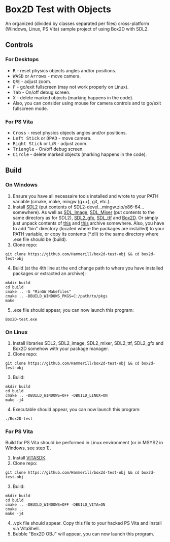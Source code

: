# Box2D Test with Objects
An organized (divided by classes separated per files) cross-platform (Windows, Linux, PS Vita) sample project of using Box2D with SDL2.

## Controls
### For Desktops
- <kbd>R</kbd> - reset physics objects angles and/or positions.
- <kbd>WASD</kbd> or <kbd>Arrows</kbd> - move camera.
- <kbd>Q</kbd>/<kbd>E</kbd> - adjust zoom.
- <kbd>F</kbd> - go/exit fullscreen (may not work properly on Linux).
- <kbd>Tab</kbd> - On/off debug screen.
- <kbd>X</kbd> - delete marked objects (marking happens in the code).
- Also, you can consider using mouse for camera controls and to go/exit fullscreen mode.

### For PS Vita
- <kbd>Cross</kbd> - reset physics objects angles and/or positions.
- <kbd>Left Stick</kbd> or <kbd>DPAD</kbd> - move camera.
- <kbd>Right Stick</kbd> or <kbd>L</kbd>/<kbd>R</kbd> - adjust zoom.
- <kbd>Triangle</kbd> - On/off debug screen.
- <kbd>Circle</kbd> - delete marked objects (marking happens in the code).

## Build 
### On Windows
1. Ensure you have all necessaire tools installed and wrote to your PATH variable (cmake, make, mingw (g++), git, etc.).
2. Install [SDL2](https://github.com/libsdl-org/SDL/releases/tag/release-2.24.0) (put contents of SDL2-devel...mingw.zip/x86-64... somewhere). As well as [SDL_Image](https://github.com/libsdl-org/SDL_image/releases/tag/release-2.6.2), [SDL_Mixer](https://github.com/libsdl-org/SDL_mixer/releases/tag/release-2.6.2) (put contents to the same directory as for SDL2), [SDL2_gfx](https://www.ferzkopp.net/wordpress/2016/01/02/sdl_gfx-sdl2_gfx/), [SDL_ttf](https://github.com/libsdl-org/SDL_ttf/releases) and [Box2D](https://github.com/erincatto/box2d). Or simply just unpack contents of [this](https://github.com/Hammerill/box2d-test-obj/releases/download/v1.0.0/packages-win64-sdl2-sdl2_image-sdl2_mixer-sdl2_gfx-box2d.zip) and [this](https://github.com/Hammerill/box2d-test-obj/releases/download/v1.0.0/packages-win64-sdl2_ttf.zip) archive somewhere. Also, you have to add "bin" directory (located where the packages are installed) to your PATH variable, or copy its contents (*.dll) to the same directory where .exe file should be (build).
3. Clone repo:
  ```
  git clone https://github.com/Hammerill/box2d-test-obj && cd box2d-test-obj
  ```
4. Build (at the 4th line at the end change path to where you have installed packages or extracted an archive):
  ```
  mkdir build
  cd build
  cmake .. -G "MinGW Makefiles"
  cmake .. -DBUILD_WINDOWS_PKGS=C:/path/to/pkgs
  make
  ```
5. .exe file should appear, you can now launch this program:
  ```
  Box2D-test.exe
  ```

### On Linux
1. Install libraries SDL2, SDL2_image, SDL2_mixer, SDL2_ttf, SDL2_gfx and Box2D somehow with your package manager.
2. Clone repo:
  ```
  git clone https://github.com/Hammerill/box2d-test-obj && cd box2d-test-obj
  ```
3. Build:
  ```
  mkdir build
  cd build
  cmake .. -DBUILD_WINDOWS=OFF -DBUILD_LINUX=ON
  make -j4
  ```
4. Executable should appear, you can now launch this program:
  ```
  ./Box2D-test
  ```

### For PS Vita
Build for PS Vita should be performed in Linux environment (or in MSYS2 in Windows, see step 1).
1. Install [VITASDK](https://vitasdk.org/).
2. Clone repo:
  ```
  git clone https://github.com/Hammerill/box2d-test-obj && cd box2d-test-obj
  ```
3. Build:
  ```
  mkdir build
  cd build
  cmake .. -DBUILD_WINDOWS=OFF -DBUILD_VITA=ON
  cmake ..
  make -j4
  ```
4. .vpk file should appear. Copy this file to your hacked PS Vita and install via VitaShell.
5. Bubble "Box2D OBJ" will appear, you can now launch this program.
